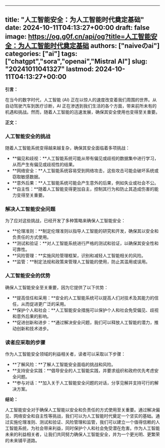
---
title: "人工智能安全：为人工智能时代奠定基础"
date: 2024-10-11T04:13:27+00:00
draft: false
image: https://og.g0f.cn/api/og?title=人工智能安全：为人工智能时代奠定基础
authors: ["naiveのai"]
categories: ["ai"]
tags: ["chatgpt","sora","openai","Mistral AI"]
slug: "20241011041327"
lastmod: 2024-10-11T04:13:27+00:00
---
**引言：**

在当今的数字时代，人工智能 (AI) 正在以惊人的速度改变着我们周围的世界。从自动驾驶汽车到医疗诊断，AI 正在渗透到我们生活的各个方面，带来前所未有的机遇和挑战。然而，随着人工智能的迅速发展，确保其安全使用也变得至关重要。

**正文：**

### 人工智能安全的挑战

随着人工智能系统变得越来越复杂，确保其安全面临着多项挑战：

- **偏见和歧视：**人工智能系统可能从带有偏见或歧视的数据集中进行学习，从而产生有偏见或歧视性的结果。
- **网络安全：**人工智能系统容易受到网络攻击，这些攻击可能会破坏系统或窃取敏感数据。
- **意外后果：**人工智能系统可能会产生意外的后果，例如失业或社会不公。
- **自主性：**随着人工智能变得更加自主，控制其行为和防止其造成伤害的能力变得至关重要。

### 解决人工智能安全问题

为了应对这些挑战，已经开发了多种策略来确保人工智能安全：

- **伦理准则：**制定伦理准则以指导人工智能的研究和开发，确保其以安全和负责任的方式使用。
- **测试和验证：**对人工智能系统进行严格的测试和验证，以确保其安全性和可靠性。
- **风险管理：**实施风险管理框架，识别和减轻人工智能相关的风险。
- **监管：**制定法规和政策来管理人工智能的使用，防止其滥用或误用。

### 人工智能安全的优势

确保人工智能安全至关重要，因为它提供了以下优势：

- **提高信任和采用：**安全的人工智能系统可以提高人们对技术及其能力的信任，从而促进更广泛的采用。
- **保护个人和社会：**人工智能安全措施可以保护个人和社会免受偏见、歧视和意外后果的影响。
- **促进创新和进步：**通过解决安全问题，我们可以释放人工智能的潜力，推动创新和技术进步。

### 读者应采取的步骤

作为人工智能安全领域的利益相关者，读者可以采取以下步骤：

- **了解风险：**了解人工智能安全面临的挑战和风险。
- **支持安全实践：**倡导安全的人工智能实践，并要求组织和政府优先考虑安全问题。
- **参与对话：**加入关于人工智能安全问题的对话，分享见解并支持可行的解决方案。

**结论：**

人工智能安全对于确保人工智能以安全和负责任的方式使用至关重要。通过解决偏见、网络安全和自主性等挑战，我们可以为人工智能时代奠定一个坚实的基础。通过实施伦理准则、测试和验证、风险管理和监管，我们可以建立一个值得信赖的人工智能系统，为社会带来利益，同时保护个人和社会免受潜在危害。作为人工智能未来的利益相关者，让我们共同努力确保人工智能安全，并为一个更光明、更繁荣的未来铺平道路。